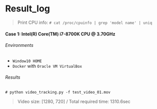 # Result_log

> Print CPU info: ```# cat /proc/cpuinfo | grep 'model name' | uniq```

#### Case 1: Intel(R) Core(TM) i7-8700K CPU @ 3.70GHz

###### Environments
- `Window10 HOME`
- `Docker` with `Oracle VM VirtualBox`

###### Results

`# python video_tracking.py -f test_video_01.mov`
> Video size: [1280, 720] / Total required time: 1310.6sec
